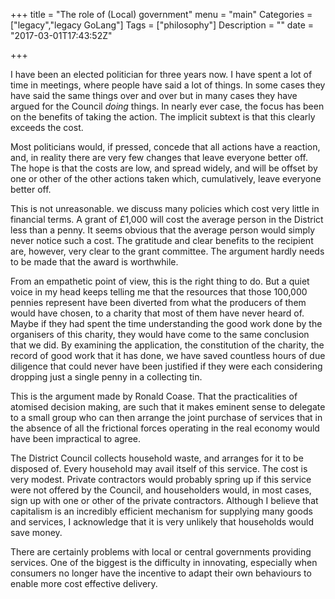 +++
title = "The role of (Local) government"
menu = "main"
Categories = ["legacy","legacy GoLang"]
Tags = ["philosophy"]
Description = ""
date = "2017-03-01T17:43:52Z"

+++

I have been an elected politician for three years now. I have spent a lot of time in meetings, where people have said a lot of things. In some cases they have said the same things over and over but in many cases they have argued for the Council _doing_ things. In nearly ever case, the focus has been on the benefits of taking the action. The implicit subtext is that this clearly exceeds the cost.

Most politicians would, if pressed, concede that all actions have a reaction, and, in reality there are very few changes that leave everyone better off. The hope is that the costs are low, and spread widely, and will be offset by one or other of the other actions taken which, cumulatively, leave everyone better off.

This is not unreasonable. we discuss many policies which cost very little in financial terms. A grant of &pound;1,000 will cost the average person in the District less than a penny. It seems obvious that the average person would simply never notice such a cost. The gratitude and clear benefits to the recipient are, however, very clear to the grant committee. The argument hardly needs to be made that the award is worthwhile. 

From an empathetic point of view, this is the right thing to do. But a quiet voice in my head keeps telling me that the resources that those 100,000 pennies represent have been diverted from what the producers of them would have chosen, to a charity that most of them have never heard of. Maybe if they had spent the time understanding the good work done by the organisers of this charity, they would have come to the same conclusion that we did. By examining the application, the constitution of the charity, the record of good work that it has done, we have saved countless hours of due diligence that could never have been justified if they were each considering dropping just a single penny in a collecting tin.

This is the argument made by Ronald Coase. That the practicalities of atomised decision making, are such that it makes eminent sense to delegate to a small group who can then arrange the joint purchase of services that in the absence of all the frictional forces operating in the real economy would have been impractical to agree.

The District Council collects household waste, and arranges for it to be disposed of. Every household may avail itself of this service. The cost is very modest. Private contractors would probably spring up if this service were not offered by the Council, and householders would, in most cases, sign up with one or other of the private contractors. Although I believe that capitalism is an incredibly efficient mechanism for supplying many goods and services, I acknowledge that it is very unlikely that households would save money. 

There are certainly problems with local or central governments providing services. One of the biggest is the difficulty in innovating, especially when consumers no longer have the incentive to adapt their own behaviours to enable more cost effective delivery. 

